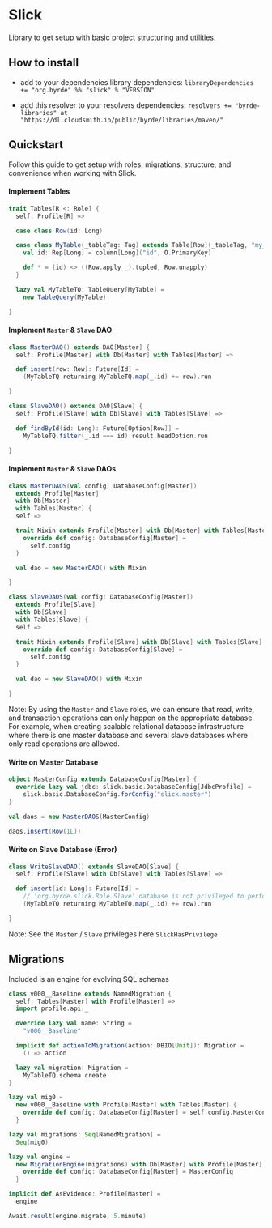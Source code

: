 # Slick

Library to get setup with basic project structuring and utilities.

## How to install

* add to your dependencies library dependencies:
```libraryDependencies += "org.byrde" %% "slick" % "VERSION"```

* add this resolver to your resolvers dependencies:
```resolvers += "byrde-libraries" at "https://dl.cloudsmith.io/public/byrde/libraries/maven/"```

## Quickstart
Follow this guide to get setup with roles, migrations, structure, and convenience when working with Slick. 

#### Implement Tables
```scala
trait Tables[R <: Role] {
  self: Profile[R] =>

  case class Row(id: Long)

  case class MyTable(_tableTag: Tag) extends Table[Row](_tableTag, "my_table") {
    val id: Rep[Long] = column[Long]("id", O.PrimaryKey)

    def * = (id) <> ((Row.apply _).tupled, Row.unapply)
  }

  lazy val MyTableTQ: TableQuery[MyTable] =
    new TableQuery(MyTable)

}
```

#### Implement `Master` & `Slave` DAO
```scala
class MasterDAO() extends DAO[Master] {
  self: Profile[Master] with Db[Master] with Tables[Master] =>

  def insert(row: Row): Future[Id] =
    (MyTableTQ returning MyTableTQ.map(_.id) += row).run

}

class SlaveDAO() extends DAO[Slave] {
  self: Profile[Slave] with Db[Slave] with Tables[Slave] =>

  def findById(id: Long): Future[Option[Row]] =
    MyTableTQ.filter(_.id === id).result.headOption.run

}
```

#### Implement `Master` & `Slave` DAOs
```scala
class MasterDAOS(val config: DatabaseConfig[Master]) 
  extends Profile[Master]
  with Db[Master]
  with Tables[Master] {
  self =>

  trait Mixin extends Profile[Master] with Db[Master] with Tables[Master] {
    override def config: DatabaseConfig[Master] =
      self.config
  }

  val dao = new MasterDAO() with Mixin

}

class SlaveDAOS(val config: DatabaseConfig[Master]) 
  extends Profile[Slave]
  with Db[Slave]
  with Tables[Slave] {
  self =>

  trait Mixin extends Profile[Slave] with Db[Slave] with Tables[Slave] {
    override def config: DatabaseConfig[Slave] =
      self.config
  }

  val dao = new SlaveDAO() with Mixin

}
```

Note: By using the `Master` and `Slave` roles, we can ensure that read, write, and transaction operations can only happen on the appropriate database. For example, when creating scalable relational database infrastructure where there is one master database and several slave databases where only read operations are allowed.

#### Write on Master Database
```scala
object MasterConfig extends DatabaseConfig[Master] {
  override lazy val jdbc: slick.basic.DatabaseConfig[JdbcProfile] =
    slick.basic.DatabaseConfig.forConfig("slick.master")
}

val daos = new MasterDAOS(MasterConfig)

daos.insert(Row(1L))
```

#### Write on Slave Database (Error)
```scala
class WriteSlaveDAO() extends SlaveDAO[Slave] {
  self: Profile[Slave] with Db[Slave] with Tables[Slave] =>

  def insert(id: Long): Future[Id] =
    // 'org.byrde.slick.Role.Slave' database is not privileged to perform effect 'slick.dbio.Effect.Write'.
    (MyTableTQ returning MyTableTQ.map(_.id) += row).run 

}
```

Note: See the `Master` / `Slave` privileges here `SlickHasPrivilege`

## Migrations
Included is an engine for evolving SQL schemas
```scala
class v000__Baseline extends NamedMigration {
  self: Tables[Master] with Profile[Master] =>
  import profile.api._

  override lazy val name: String =
    "v000__Baseline"

  implicit def actionToMigration(action: DBIO[Unit]): Migration =
    () => action

  lazy val migration: Migration =
    MyTableTQ.schema.create
}

lazy val mig0 =
  new v000__Baseline with Profile[Master] with Tables[Master] {
    override def config: DatabaseConfig[Master] = self.config.MasterConfig
  }

lazy val migrations: Seq[NamedMigration] =
  Seq(mig0)

lazy val engine =
  new MigrationEngine(migrations) with Db[Master] with Profile[Master] {
    override def config: DatabaseConfig[Master] = MasterConfig
  }

implicit def AsEvidence: Profile[Master] =
  engine

Await.result(engine.migrate, 5.minute)
```